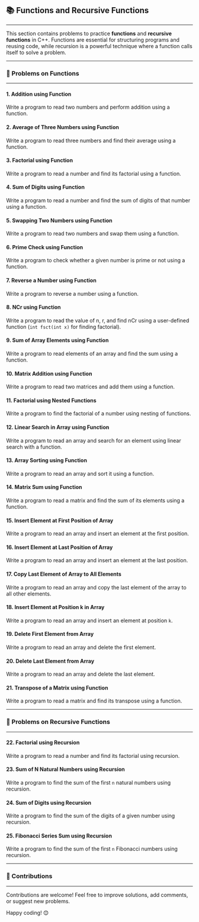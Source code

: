 ## 📚 Functions and Recursive Functions
---

This section contains problems to practice **functions** and **recursive functions** in C++. Functions are essential for structuring programs and reusing code, while recursion is a powerful technique where a function calls itself to solve a problem.

---

### 🚀 Problems on Functions
---

#### 1. **Addition using Function**  
   Write a program to read two numbers and perform addition using a function.

#### 2. **Average of Three Numbers using Function**  
   Write a program to read three numbers and find their average using a function.

#### 3. **Factorial using Function**  
   Write a program to read a number and find its factorial using a function.

#### 4. **Sum of Digits using Function**  
   Write a program to read a number and find the sum of digits of that number using a function.

#### 5. **Swapping Two Numbers using Function**  
   Write a program to read two numbers and swap them using a function.

#### 6. **Prime Check using Function**  
   Write a program to check whether a given number is prime or not using a function.

#### 7. **Reverse a Number using Function**  
   Write a program to reverse a number using a function.

#### 8. **NCr using Function**  
   Write a program to read the value of n, r, and find nCr using a user-defined function (`int fsct(int x)` for finding factorial).

#### 9. **Sum of Array Elements using Function**  
   Write a program to read elements of an array and find the sum using a function.

#### 10. **Matrix Addition using Function**  
   Write a program to read two matrices and add them using a function.

#### 11. **Factorial using Nested Functions**  
   Write a program to find the factorial of a number using nesting of functions.

#### 12. **Linear Search in Array using Function**  
   Write a program to read an array and search for an element using linear search with a function.

#### 13. **Array Sorting using Function**  
   Write a program to read an array and sort it using a function.

#### 14. **Matrix Sum using Function**  
   Write a program to read a matrix and find the sum of its elements using a function.

#### 15. **Insert Element at First Position of Array**  
   Write a program to read an array and insert an element at the first position.

#### 16. **Insert Element at Last Position of Array**  
   Write a program to read an array and insert an element at the last position.

#### 17. **Copy Last Element of Array to All Elements**  
   Write a program to read an array and copy the last element of the array to all other elements.

#### 18. **Insert Element at Position k in Array**  
   Write a program to read an array and insert an element at position `k`.

#### 19. **Delete First Element from Array**  
   Write a program to read an array and delete the first element.

#### 20. **Delete Last Element from Array**  
   Write a program to read an array and delete the last element.

#### 21. **Transpose of a Matrix using Function**  
   Write a program to read a matrix and find its transpose using a function.

---

### 🔄 Problems on Recursive Functions
---

#### 22. **Factorial using Recursion**  
   Write a program to read a number and find its factorial using recursion.

#### 23. **Sum of N Natural Numbers using Recursion**  
   Write a program to find the sum of the first `n` natural numbers using recursion.

#### 24. **Sum of Digits using Recursion**  
   Write a program to find the sum of the digits of a given number using recursion.

#### 25. **Fibonacci Series Sum using Recursion**  
   Write a program to find the sum of the first `n` Fibonacci numbers using recursion.

---

### 🤝 Contributions
---

Contributions are welcome! Feel free to improve solutions, add comments, or suggest new problems.

Happy coding! 😊
